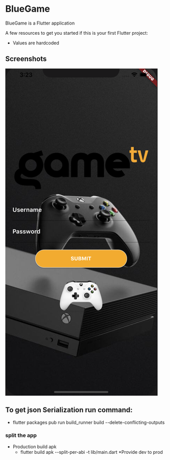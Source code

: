 # BlueGame
BlueGame is a Flutter application

A few resources to get you started if this is your first Flutter project:
  - Values are hardcoded

## Screenshots
![Login](/assets/images/login.png)

## To get json Serialization run command:
  - flutter packages pub run build_runner build --delete-conflicting-outputs

### split the app
  - Production  build apk
    - flutter build apk --split-per-abi -t lib/main.dart *Provide dev to prod
